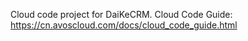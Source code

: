 Cloud code project for DaiKeCRM. Cloud Code Guide: https://cn.avoscloud.com/docs/cloud_code_guide.html